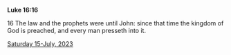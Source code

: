 **Luke 16:16**

16 The law and the prophets were until John: since that time the kingdom of God is preached, and every man presseth into it.

[Saturday 15-July, 2023](https://t.me/s/daily_scripture)
